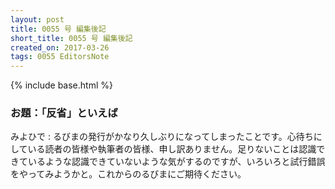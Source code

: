 ```yaml
---
layout: post
title: 0055 号 編集後記
short_title: 0055 号 編集後記
created_on: 2017-03-26
tags: 0055 EditorsNote
---
```

{% include base.html %}


### お題：「反省」といえば

みよひで
:  るびまの発行がかなり久しぶりになってしまったことです。心待ちにしている読者の皆様や執筆者の皆様、申し訳ありません。足りないことは認識できているような認識できていないような気がするのですが、いろいろと試行錯誤をやってみようかと。これからのるびまにご期待ください。


